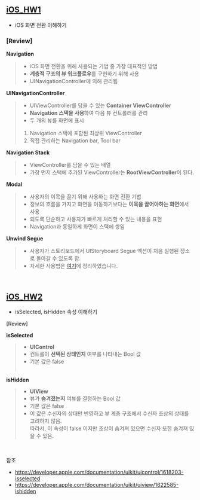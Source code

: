 ## [iOS_HW1](https://github.com/kyeahen/SOPT_23_iOS/tree/master/Seminar1/iOS_HW1)

- iOS 화면 전환 이해하기

### [Review]

**Navigation**
>- iOS 화면 전환을 위해 사용되는 기법 중 가장 대표적인 방법
>- **계층적 구조의 뷰 워크플로우**를 구현하기 위해 사용
>- UINavigationController에 의해 관리됨

**UINavigationController**
>- UIViewController를 담을 수 있는 **Container ViewController**
>- **Navigation 스택을 사용**하여 다음 뷰 컨트롤러를 관리
>- 두 개의 뷰를 화면에 표시
>  1. Navigation 스택에 포함된 최상위 ViewController
>  2. 직접 관리하는 Navigation bar, Tool bar

**Navigation Stack**
>- ViewController를 담을 수 있는 배열
>- 가장 먼저 스택에 추가된 ViewController는 **RootViewController**이 된다.

**Modal**
>- 사용자의 이목을 끌기 위해 사용하는 화면 전환 기볍
>- 정보의 흐름을 가지고 화면을 이동하기보다는 **이목을 끌어야하는 화면**에서 사용
>- 되도록 단순하고 사용자가 빠르게 처리할 수 있는 내용을 표현
>- Navigation과 동일하게 화면이 스택에 쌓임

**Unwind Segue**
>- 사용자가 스토리보드에서 UIStoryboard Segue 엑션이 처음 실행된 장소로 돌아갈 수 있도록 함.
>- 자세한 사용법은 [여기](https://medium.com/@kyeahen/ios-unwind-segue-in-swift-e8ff0e7fbbcd)에 정리하였습니다.

<br>

## [iOS_HW2](https://github.com/kyeahen/SOPT_23_iOS/tree/master/Seminar1/iOS_HW2)

- isSelected, isHidden 속성 이해하기

[Review]

**isSelected**
>- **UIControl**
>- 컨트롤이 **선택된 상태인지** 여부를 나타내는 Bool 값
>- 기본 값은 false <br><br>

**isHidden**
>- **UIView**
>- 뷰가 **숨겨졌는지** 여뷰를 결정하는 Bool 값
>- 기본 값은 false
>- 이 값은 수신자의 상태만 반영하고 뷰 계층 구조에서 수신자 조상의 상태를 고려하지 않음. <br>
> 따라서, 이 속성이 false 이지만 조상이 숨겨져 있으면 수신자 또한 숨겨져 있을 수 있음.

<br>

참조 
- https://developer.apple.com/documentation/uikit/uicontrol/1618203-isselected
- https://developer.apple.com/documentation/uikit/uiview/1622585-ishidden




